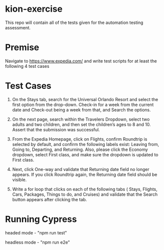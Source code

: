 # kion-exercise

This repo will contain all of the tests given for the automation testing assessment.

# Premise

Navigate to https://www.expedia.com/ and write test scripts for at least the following 4 test cases

# Test Cases

1) On the Stays tab, search for the Universal Orlando Resort and select the first option from the drop-down. Check-in for a week from the current date and Check-out being a week from that, and Search the options.

2) On the next page, search within the Travelers Dropdown, select two adults and two children, and then set the children’s ages to 8 and 10. Assert that the submission was successful.

3) From the Expedia Homepage, click on Flights, confirm Roundtrip is selected by default, and confirm the following labels exist: Leaving from, Going to, Departing, and Returning. Also, please click the Economy dropdown, select First class, and make sure the dropdown is updated to First class.

4) Next, click One-way and validate that Returning date field no longer appears. If you click Roundtrip again, the Returning date field should be visible.

5) Write a for loop that clicks on each of the following tabs ( Stays, Flights, Cars, Packages, Things to do, and Cruises) and validate that the Search button appears after clicking the tab.

# Running Cypress

headed mode - "npm run test"

headless mode - "npm run e2e"
